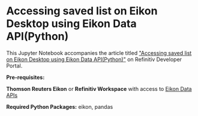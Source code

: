 # Accessing saved list on Eikon Desktop using Eikon Data API(Python)

This Jupyter Notebook accompanies the article titled ["Accessing saved list on Eikon Desktop using Eikon Data API(Python)"](https://developers.refinitiv.com/article/accessing-saved-list-eikon-desktop-using-eikon-data-apipython) on Refinitiv Developer Portal.

**Pre-requisites:** 

**Thomson Reuters Eikon** or **Refinitiv Workspace** with access to [Eikon Data APIs](https://developers.refinitiv.com/eikon-data-apis)

**Required Python Packages:** eikon, pandas

